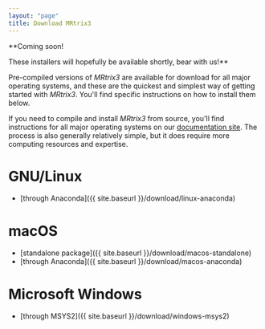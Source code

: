 ```yaml
---
layout: "page"
title: Download MRtrix3
---
```


**Coming soon!

These installers will hopefully be available shortly, bear with us!**

Pre-compiled versions of *MRtrix3* are available for download for all major
operating systems, and these are the quickest and simplest way of getting
started with *MRtrix3*. You'll find specific instructions on how to install
them below. 

If you need to compile and install *MRtrix3* from source, you'll find
instructions for all major operating systems on our [documentation
site](https://mrtrix.readthedocs.io/en/latest/installation/build_from_source.html).
The process is also generally relatively simple, but it does require more
computing resources and expertise.

GNU/Linux
=========

- [through Anaconda]({{ site.baseurl }}/download/linux-anaconda)


macOS
=====

- [standalone package]({{ site.baseurl }}/download/macos-standalone)
- [through Anaconda]({{ site.baseurl }}/download/macos-anaconda)

Microsoft Windows
=================

- [through MSYS2]({{ site.baseurl }}/download/windows-msys2)
